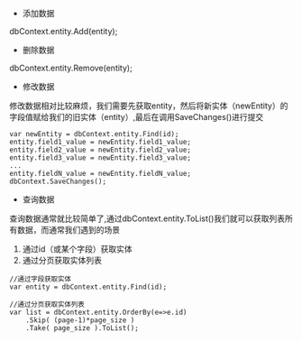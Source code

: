 - 添加数据

dbContext.entity.Add(entity);

- 删除数据

dbContext.entity.Remove(entity);

- 修改数据

修改数据相对比较麻烦，我们需要先获取entity，然后将新实体（newEntity）的字段值赋给我们的旧实体（entity）,最后在调用SaveChanges()进行提交
```
var newEntity = dbContext.entity.Find(id);
entity.field1_value = newEntity.field1_value;
entity.field2_value = newEntity.field2_value;
entity.field3_value = newEntity.field3_value;
...
entity.fieldN_value = newEntity.fieldN_value;
dbContext.SaveChanges();
```

- 查询数据

查询数据通常就比较简单了,通过dbContext.entity.ToList()我们就可以获取列表所有数据，而通常我们遇到的场景

1. 通过id（或某个字段）获取实体 
2. 通过分页获取实体列表

```
//通过字段获取实体
var entity = dbContext.entity.Find(id);

//通过分页获取实体列表
var list = dbContext.entity.OrderBy(e=>e.id)
	.Skip( (page-1)*page_size )
	.Take( page_size ).ToList();
```